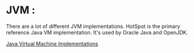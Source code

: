 # JVM :

There are a lot of different JVM implementations. HotSpot is the primary reference Java VM implementation. It's used by Oracle Java and OpenJDK.

[Java Virtual Machine Implementations](https://docs.oracle.com/javase/specs/jvms/se9/html/index.html)